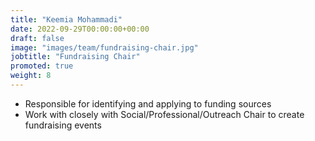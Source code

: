 ```yaml
---
title: "Keemia Mohammadi"
date: 2022-09-29T00:00:00+00:00
draft: false
image: "images/team/fundraising-chair.jpg"
jobtitle: "Fundraising Chair"
promoted: true
weight: 8
---
```


- Responsible for identifying and applying to funding sources
- Work with closely with Social/Professional/Outreach Chair to create fundraising events
